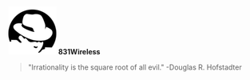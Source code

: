 ![Logo](/images/grayhat.png)
**831Wireless**
> "Irrationality is the square root of all evil."
-Douglas R. Hofstadter
